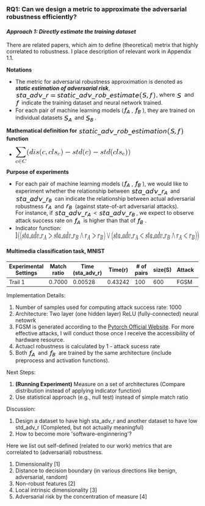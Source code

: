 ### RQ1: Can we design a metric to approximate the adversarial robustness efficiently?  

#### _Approach 1: Directly estimate the training dataset_ 

There are related papers, which aim to define (theoretical) metrix that highly correlated to robustness. I place description of relevant work in Appendix 1.1. 

**Notations** <br />

  - The metric for adversarial robustness approximation is denoted as ***static estimation of adversarial risk***, <img src="README_images/sta_adv_r_est_formula.png" align="center" border="0" alt="sta\_adv\_r = static\_adv\_rob\_estimation\big(S, f\big) " width="369" height="21" />, where <img src="README_images/S.png" align="center" border="0" alt="S" width="17" height="15" /> and <img src="README_images/f.png" align="center" border="0" alt="f" width="12" height="19" /> indicate the training dataset and neural network trained. 
  - For each pair of machine learning models (<img src="README_images/f_A.png" align="center" border="0" alt=" f_{A}" width="21" height="19" />, <img src="README_images/f_B.png" align="center" border="0" alt=" f_{B}" width="21" height="19" />), they are trained on individual datasets <img src="README_images/S_A.png" align="center" border="0" alt="S_{A}" width="24" height="18" /> and <img src="README_images/S_B.png" align="center" border="0" alt="S_{B}" width="24" height="18" />.
  
**Mathematical definition for** <img src="README_images/sta_adv_r_est_func.png" align="center" border="0" alt="static\_adv\_rob\_estimation\big(S, f\big)" width="278" height="21" /> **function** <br />

  - <img src="README_images/est_func.png" align="center" border="0" alt="S_{B}" width="300" height="42" />
  
**Purpose of experiments** <br />

  - For each pair of machine learning models (<img src="README_images/f_A.png" align="center" border="0" alt=" f_{A}" width="21" height="19" />, <img src="README_images/f_B.png" align="center" border="0" alt=" f_{B}" width="21" height="19" />), we would like to experiment whether the relationship between <img src="README_images/sta_adv_r_A.png" align="center" border="0" alt="sta\_adv\_r_{A}" width="99" height="19" /> and <img src="README_images/sta_adv_r_B.png" align="center" border="0" alt="sta\_adv\_r_{B}" width="99" height="19" /> can indicate the relationship between actual adversarial robustness <img src="README_images/r_A.png" align="center" border="0" alt="r_{A}" width="21" height="15" /> and <img src="README_images/r_B.png" align="center" border="0" alt="r_{B}" width="21" height="15" /> (against state-of-art adversarial attacks). <br/> For instance, if <img src="README_images/sta_adv_r_A.png" align="center" border="0" alt="sta\_adv\_r_{A}" width="99" height="19" /> < <img src="README_images/sta_adv_r_B.png" align="center" border="0" alt="sta\_adv\_r_{B}" width="99" height="19" />, we expect to observe attack success rate on <img src="README_images/f_A.png" align="center" border="0" alt=" f_{A}" width="21" height="19" /> is higher than that of <img src="README_images/f_B.png" align="center" border="0" alt=" f_{B}" width="21" height="19" />.
  - Indicator function: <img src="README_images/indicator_func.png" align="center" border="0" alt="S_{B}" width="900" height="24" />
  
#### Multimedia classification task, MNIST

Experimental Settings | Match ratio | Time (sta_adv_r) | Time(r) | # of pairs | size(S) | Attack | Defense | eps
--- | --- | --- | --- |--- |--- |--- |--- |--- 
Trail 1 | 0.7000 | 0.00528 | 0.43242 | 100 | 600 | FGSM | None | 0.001  

Implementation Details:
1. Number of samples used for computing attack success rate: 1000
2. Architecture: Two layer (one hidden layer) ReLU (fully-connected) neural netowrk  
3. FGSM is generated according to the [Pytorch Official Website](https://pytorch.org/tutorials/beginner/fgsm_tutorial.html). For more effective attacks, I will conduct those once I receive the accessibility of hardware resource. 
4. Actuacl robustness is calculated by 1 - attack sucess rate 
5. Both <img src="README_images/f_A.png" align="center" border="0" alt=" f_{A}" width="21" height="19" /> and <img src="README_images/f_B.png" align="center" border="0" alt=" f_{B}" width="21" height="19" /> are trained by the same architecture (include preprocess and activation functions). 

Next Steps: 
1. **(Running Experiment)** Measure on a set of architectures (Compare distribution instead of applying indicator function)
2. Use statistical approach (e.g., null test) instead of simple match ratio

Discussion: 
1. Design a dataset to have high sta_adv_r and another dataset to have low std_adv_r (Completed, but not actually meaningful) 
2. How to become more 'software-enginnering'?

Here we list out self-defined (related to our work) metrics that are correlated to (adversarial) robustness. 
1. Dimensionality [1]
2. Distance to decision boundary (in various directions like benign, adversarial, random)
3. Non-robust features [2]
4. Local intrinsic dimensionality [3]
5. Adversarial risk by the concentration of measure [4]